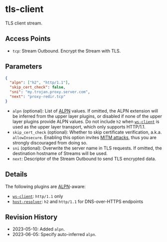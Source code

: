 # tls-client

TLS client stream.

## Access Points

- `tcp`: Stream Outbound. Encrypt the Stream with TLS.

## Parameters

```json
{
  "alpn": ["h2", "http/1.1"],
  "skip_cert_check": false,
  "sni": "my.trojan.proxy.server.com",
  "next": "proxy-redir.tcp"
}
```

- `alpn` (optional): List of [ALPN] values. If omitted, the ALPN extension will be inferred from the upper layer plugins, or disabled if none of the upper layer plugins provide ALPN values. Do not include `h2` when [`ws-client`](./ws-client.md) is used as the upper layer transport, which only supports HTTP/1.1.
- `skip_cert_check` (optional): Whether to skip certificate verification, a.k.a. `allowInsecure`. Enabling this option invites [MITM attacks](https://en.wikipedia.org/wiki/Man-in-the-middle_attack), thus you are strongly discouraged from doing so.
- `sni` (optional): Overwrite the server name in TLS requests. If omitted, the destination hostname of Streams will be used.
- `next`: Descriptor of the Stream Outbound to send TLS encrypted data.

## Details

The following plugins are [ALPN]-aware:

- [`ws-client`](./ws-client.md): `http/1.1` only
- [`host-resolver`](./host-resolver.md): `h2` and `http/1.1` for DNS-over-HTTPS endpoints

## Revision History

- 2023-05-10: Added `alpn`.
- 2023-06-05: Specify auto-inferred `alpn`.

[ALPN]: https://en.wikipedia.org/wiki/Application-Layer_Protocol_Negotiation
